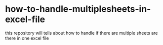 # how-to-handle-multiplesheets-in-excel-file
this repository will tells about how to handle if there are multiple sheets are there in one excel file
